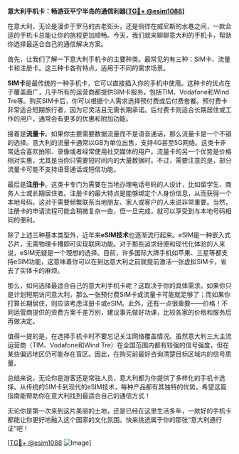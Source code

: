 **意大利手机卡：畅游亚平宁半岛的通信利器[[TG💪+ @esim1088](https://t.me/s/esim1088)]**

在意大利，无论是漫步于罗马的古老街头，还是徜徉在威尼斯的水巷之间，一款合适的手机卡总能让你的旅程更加顺畅。今天，我们就来聊聊意大利的手机卡，帮助你选择最适合自己的通信解决方案。

首先，让我们了解一下意大利手机卡的主要种类。最常见的有三种：SIM卡、流量卡和注册卡。这三种卡各有特点，适用于不同的需求场景。

**SIM卡**是最传统的一种手机卡，它可以直接插入你的手机中使用。这种卡的优点在于覆盖面广，几乎所有的运营商都提供SIM卡服务，包括TIM、Vodafone和Wind Tre等。购买SIM卡后，你可以根据个人需求选择预付费或后付费套餐。预付费卡非常适合短期旅行者，因为它灵活且无需长期承诺。后付费卡则适合长期居住或工作的用户，通常会有更多的优惠和附加功能。

接着是**流量卡**。如果你主要需要数据流量而不是语音通话，那么流量卡是一个不错的选择。意大利的流量卡通常以GB为单位出售，支持4G甚至5G网络。这类卡非常适合喜欢拍照、录像或者经常使用社交媒体的用户。流量卡的另一个优势是价格相对实惠，尤其是当你只需要短时间内的大量数据时。不过，需要注意的是，部分流量卡可能不支持语音通话或短信功能。

最后是**注册卡**。这类卡专门为需要在当地办理电话号码的人设计，比如留学生、商务人士或长期居住者。注册卡的最大特点是能够绑定个人身份信息，从而获得一个本地号码。这对于需要频繁联系当地朋友、家人或客户的人来说非常重要。当然，注册卡的申请流程可能会稍微复杂一些，但一旦完成，就可以享受到与本地号码相同的便利。

除了上述三种基本类型外，近年来**eSIM技术**也逐渐流行起来。eSIM是一种嵌入式芯片，无需物理卡槽即可实现联网功能。对于那些追求轻便和现代化体验的人来说，eSIM无疑是一个理想的选择。目前，许多国际大牌手机如苹果、三星等都支持eSIM功能，这意味着你可以在到达意大利之前就提前激活一张虚拟SIM卡，省去了实体卡的麻烦。

那么，如何选择最适合自己的意大利手机卡呢？这取决于你的具体需求。如果你只是计划短期访问意大利，那么一张预付费SIM卡或流量卡可能就足够了；而如果你打算长期居住，则应该考虑注册卡或eSIM。此外，还有一点很重要——价格！不同运营商提供的资费方案千差万别，建议事先做好功课，比较各家的价格和服务后再做决定。

值得一提的是，在选择手机卡时不要忘记关注网络覆盖情况。虽然意大利三大主流运营商（TIM、Vodafone和Wind Tre）在全国范围内都有较强的信号强度，但在某些偏远地区仍可能存在盲区。因此，在购买前最好咨询清楚目标区域内的信号质量。

总结来说，无论你是游客还是常驻人员，意大利都为你提供了多样化的手机卡选择。从传统的SIM卡到现代的eSIM技术，每种产品都有其独特的优势。希望这篇指南能帮助你在意大利找到最适合自己的通信方式！

无论你是第一次来到这片美丽的土地，还是已经在这里生活多年，一款好的手机卡都能让你更好地融入这个国家的文化氛围。快来挑选属于你的那张“意大利通行证”吧！

[[TG💪+ @esim1088](https://t.me/s/esim1088) ![Image](https://i.postimg.cc/4NQfJmqS/Snipaste-2025-05-13-00-14-12.png)]